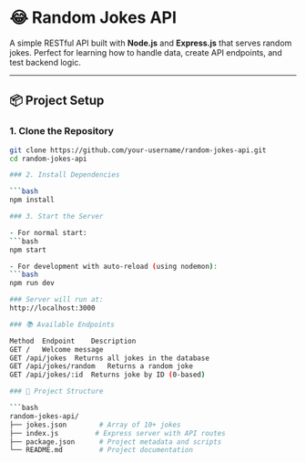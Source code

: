 # 😂 Random Jokes API

A simple RESTful API built with **Node.js** and **Express.js** that serves random jokes. Perfect for learning how to handle data, create API endpoints, and test backend logic.

---

## 📦 Project Setup

### 1. Clone the Repository

```bash
git clone https://github.com/your-username/random-jokes-api.git
cd random-jokes-api

### 2. Install Dependencies

```bash
npm install

### 3. Start the Server

- For normal start:
```bash
npm start

- For development with auto-reload (using nodemon):
```bash
npm run dev

### Server will run at:
http://localhost:3000

### 📚 Available Endpoints

Method	Endpoint	Description
GET	/	Welcome message
GET	/api/jokes	Returns all jokes in the database
GET	/api/jokes/random	Returns a random joke
GET	/api/jokes/:id	Returns joke by ID (0-based)

### 📂 Project Structure

```bash
random-jokes-api/
├── jokes.json        # Array of 10+ jokes
├── index.js         # Express server with API routes
├── package.json      # Project metadata and scripts
└── README.md         # Project documentation


